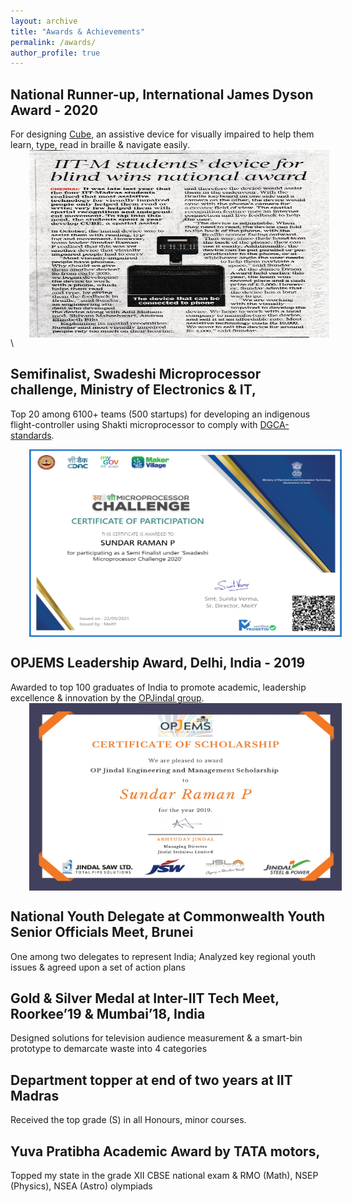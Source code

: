 ```yaml
---
layout: archive
title: "Awards & Achievements"
permalink: /awards/
author_profile: true
---
```


## National Runner-up, International James Dyson Award - 2020

For designing [Cube](https://www.jamesdysonaward.org/en-IN/2020/project/cube/), an assistive device for visually impaired to help them learn, type, read in braille & navigate easily.
<img src='/images/James Dyson Award Hindu.jpeg' align="center" width="480" height="300" style="vertical-align:right;margin:0px 30px">\

 


## Semifinalist, Swadeshi Microprocessor challenge, Ministry of Electronics & IT,

Top 20 among 6100+ teams (500 startups) for developing an indigenous flight-controller using Shakti microprocessor to comply with [DGCA-standards](https://www.dgca.gov.in/digigov-portal/).

<img src='/images/Swadeshi Microprocessor Challenge Certificate.png' align="center" width="500" height="300" style="vertical-align:left;margin:0px 30px"> 



## OPJEMS Leadership Award, Delhi, India - 2019

Awarded to top 100 graduates of India to promote academic, leadership excellence & innovation by the [OPJindal group](https://www.opjems.com/about_opj_grp.html).
<img src='/images/OPJEMS Scholarship Certificate.jpg' align="center" width="500" height="300" style="vertical-align:left;margin:0px 30px"> 


## National Youth Delegate at Commonwealth Youth Senior Officials Meet, Brunei

One among two delegates to represent India; Analyzed key regional youth issues & agreed upon a set of action plans

## Gold & Silver Medal at Inter-IIT Tech Meet, Roorkee’19 & Mumbai’18, India

Designed solutions for television audience measurement & a smart-bin prototype to demarcate waste into 4 categories


## Department topper at end of two years at IIT Madras
Received the top grade (S) in all Honours, minor courses.


## Yuva Pratibha Academic Award by TATA motors,

Topped my state in the grade XII CBSE national exam & RMO (Math), NSEP (Physics), NSEA (Astro) olympiads


